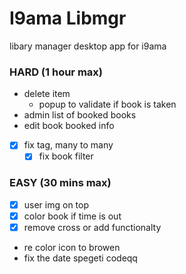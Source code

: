 # I9ama Libmgr
libary manager desktop app for i9ama


### HARD (1 hour max)
- delete item
    - popup to validate if book is taken
- admin list of booked books
- edit book booked info
- [x] fix tag, many to many
    - [x] fix book filter
### EASY (30 mins max)
- [x] user img on top
- [x] color book if time is out
- [x] remove cross or add functionalty
- re color icon to browen
- fix the date spegeti codeqq